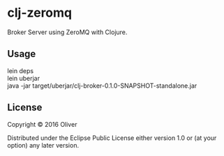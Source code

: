 # clj-zeromq

Broker Server using ZeroMQ with Clojure.

## Usage
lein deps  
lein uberjar  
java -jar target/uberjar/clj-broker-0.1.0-SNAPSHOT-standalone.jar  

## License

Copyright © 2016 Oliver

Distributed under the Eclipse Public License either version 1.0 or (at
your option) any later version.
